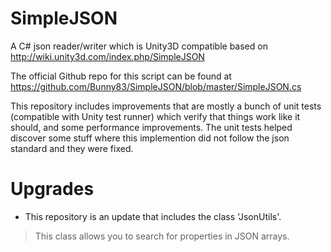 # SimpleJSON
A C# json reader/writer which is Unity3D compatible based on http://wiki.unity3d.com/index.php/SimpleJSON

The official Github repo for this script can be found at https://github.com/Bunny83/SimpleJSON/blob/master/SimpleJSON.cs

This repository includes improvements that are mostly a bunch of unit tests (compatible with Unity test runner) which verify that things work like it should, and some performance improvements. The unit tests helped discover some stuff where this implemention did not follow the json standard and they were fixed.

# Upgrades
- This repository is an update that includes the class 'JsonUtils'.
> This class allows you to search for properties in JSON arrays.

